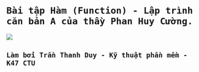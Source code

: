 # `Bài tập Hàm (Function) - Lập trình căn bản A của thầy Phan Huy Cường.`
![](https://media.geeksforgeeks.org/wp-content/cdn-uploads/Function-Prototype-in-c.png)

## `Làm bởi Trần Thanh Duy - Kỹ thuật phần mềm - K47 CTU`
